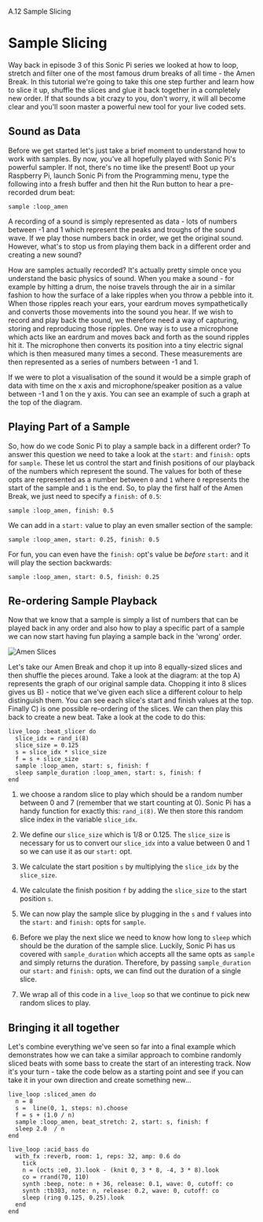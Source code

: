 A.12 Sample Slicing

# Sample Slicing

Way back in episode 3 of this Sonic Pi series we looked at how to loop,
stretch and filter one of the most famous drum breaks of all time - the
Amen Break. In this tutorial we're going to take this one step further
and learn how to slice it up, shuffle the slices and glue it back
together in a completely new order. If that sounds a bit crazy to you,
don't worry, it will all become clear and you'll soon master a powerful
new tool for your live coded sets.

## Sound as Data

Before we get started let's just take a brief moment to understand how
to work with samples. By now, you've all hopefully played with Sonic
Pi's powerful sampler. If not, there's no time like the present! Boot up
your Raspberry Pi, launch Sonic Pi from the Programming menu, type the
following into a fresh buffer and then hit the Run button to hear a
pre-recorded drum beat:

```
sample :loop_amen
```

A recording of a sound is simply represented as data - lots of numbers 
between -1 and 1 which represent the peaks and troughs of the sound 
wave. If we play those numbers back in order, we get the original 
sound. However, what's to stop us from playing them back in a different 
order and creating a new sound?

How are samples actually recorded? It's actually pretty simple once you 
understand the basic physics of sound. When you make a sound - for 
example by hitting a drum, the noise travels through the air in a 
similar fashion to how the surface of a lake ripples when you throw a 
pebble into it. When those ripples reach your ears, your eardrum moves 
sympathetically and converts those movements into the sound you hear. 
If we wish to record and play back the sound, we therefore need a way 
of capturing, storing and reproducing those ripples. One way is to use 
a microphone which acts like an eardrum and moves back and forth as the 
sound ripples hit it. The microphone then converts its position into a 
tiny electric signal which is then measured many times a second. These 
measurements are then represented as a series of numbers between -1 and 
1.

If we were to plot a visualisation of the sound it would be a simple 
graph of data with time on the x axis and microphone/speaker position 
as a value between -1 and 1 on the y axis. You can see an example of 
such a graph at the top of the diagram.

## Playing Part of a Sample

So, how do we code Sonic Pi to play a sample back in a different order?
To answer this question we need to take a look at the `start:` and
`finish:` opts for `sample`. These let us control the start and finish
positions of our playback of the numbers which represent the sound. The
values for both of these opts are represented as a number between `0` and
`1` where `0` represents the start of the sample and `1` is the end. So,
to play the first half of the Amen Break, we just need to specify a
`finish:` of `0.5`:

```
sample :loop_amen, finish: 0.5
```

We can add in a `start:` value to play an even smaller section of the sample:

```
sample :loop_amen, start: 0.25, finish: 0.5
```

For fun, you can even have the `finish:` opt's value be *before*
`start:` and it will play the section backwards:

```
sample :loop_amen, start: 0.5, finish: 0.25
```

## Re-ordering Sample Playback

Now that we know that a sample is simply a list of numbers that can be
played back in any order and also how to play a specific part of a
sample we can now start having fun playing a sample back in the 'wrong'
order.

![Amen Slices](../../images/tutorial/articles/A.12-sample-slicing/amen_slice.png)

Let's take our Amen Break and chop it up into 8 equally-sized slices and
then shuffle the pieces around. Take a look at the diagram: at the top
A) represents the graph of our original sample data. Chopping it into 8
slices gives us B) - notice that we've given each slice a different
colour to help distinguish them. You can see each slice's start and
finish values at the top. Finally C) is one possible re-ordering of the
slices. We can then play this back to create a new beat. Take a look at
the code to do this:

```
live_loop :beat_slicer do
  slice_idx = rand_i(8)
  slice_size = 0.125
  s = slice_idx * slice_size
  f = s + slice_size
  sample :loop_amen, start: s, finish: f
  sleep sample_duration :loop_amen, start: s, finish: f
end
```

1. we choose a random slice to play which should be a random number
   between 0 and 7 (remember that we start counting at 0). Sonic Pi has
   a handy function for exactly this: `rand_i(8)`. We then store this
   random slice index in the variable `slice_idx`.
   
2. We define our `slice_size` which is 1/8 or 0.125. The `slice_size` is
   necessary for us to convert our `slice_idx` into a value between 0
   and 1 so we can use it as our `start:` opt.

3. We calculate the start position `s` by multiplying the `slice_idx` by
   the `slice_size`.
 
4. We calculate the finish position `f` by adding the `slice_size` to
   the start position `s`.

5. We can now play the sample slice by plugging in the `s` and `f`
   values into the `start:` and `finish:` opts for `sample`.

6. Before we play the next slice we need to know how long to `sleep`
   which should be the duration of the sample slice.  Luckily, Sonic Pi
   has us covered with `sample_duration` which accepts all the same opts
   as `sample` and simply returns the duration. Therefore, by passing
   `sample_duration` our `start:` and `finish:` opts, we can find out
   the duration of a single slice.

7. We wrap all of this code in a `live_loop` so that we continue to pick
   new random slices to play.


## Bringing it all together

Let's combine everything we've seen so far into a final example which
demonstrates how we can take a similar approach to combine randomly
sliced beats with some bass to create the start of an interesting
track. Now it's your turn - take the code below as a starting point and
see if you can take it in your own direction and create something new...

```
live_loop :sliced_amen do
  n = 8
  s =  line(0, 1, steps: n).choose
  f = s + (1.0 / n)
  sample :loop_amen, beat_stretch: 2, start: s, finish: f
  sleep 2.0  / n
end

live_loop :acid_bass do
  with_fx :reverb, room: 1, reps: 32, amp: 0.6 do
    tick
    n = (octs :e0, 3).look - (knit 0, 3 * 8, -4, 3 * 8).look
    co = rrand(70, 110)
    synth :beep, note: n + 36, release: 0.1, wave: 0, cutoff: co
    synth :tb303, note: n, release: 0.2, wave: 0, cutoff: co
    sleep (ring 0.125, 0.25).look
  end
end
```
